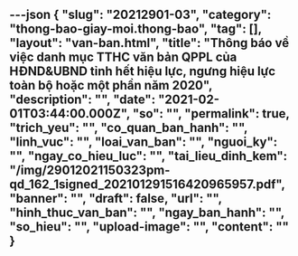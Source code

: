 ---json
{
    "slug": "20212901-03",
    "category": "thong-bao-giay-moi.thong-bao",
    "tag": [],
    "layout": "van-ban.html",
    "title": "Thông báo về việc danh mục TTHC văn bản QPPL của HĐND&UBND tỉnh hết hiệu lực, ngưng hiệu lực toàn bộ hoặc một phần năm 2020",
    "description": "",
    "date": "2021-02-01T03:44:00.000Z",
    "so": "",
    "permalink": true,
    "trich_yeu": "",
    "co_quan_ban_hanh": "",
    "linh_vuc": "",
    "loai_van_ban": "",
    "nguoi_ky": "",
    "ngay_co_hieu_luc": "",
    "tai_lieu_dinh_kem": "/img/29012021150323pm-qd_162_1signed_202101291516420965957.pdf",
    "banner": "",
    "draft": false,
    "url": "",
    "hinh_thuc_van_ban": "",
    "ngay_ban_hanh": "",
    "so_hieu": "",
    "upload-image": "",
    "__content__": ""
}
---
